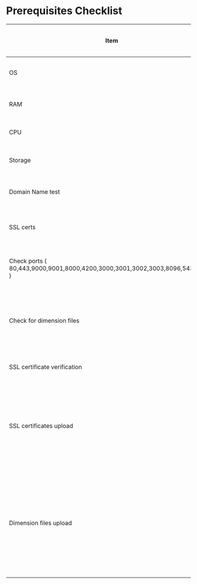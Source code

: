 # Prerequisites Checklist

| Item                                                                          | Description                                                     | Automatic check/ manual check | Feedback to the user                                                                                                                                                                                                                                                                                                                                                                                                           |
| ----------------------------------------------------------------------------- | --------------------------------------------------------------- | ----------------------------- | ------------------------------------------------------------------------------------------------------------------------------------------------------------------------------------------------------------------------------------------------------------------------------------------------------------------------------------------------------------------------------------------------------------------------------ |
| OS                                                                            | Check if the os is ubuntu 22.04                                 | Automatic                     | Please use ubuntu 22.04 or above for the best experience                                                                                                                                                                                                                                                                                                                                                                       |
| RAM                                                                           | Check if the RAM is at least 16GB                               | Automatic                     | Highly  recommended to maintain minimum of 16GB RAM                                                                                                                                                                                                                                                                                                                                                                            |
| CPU                                                                           | Check if CPU is 4 core                                          | Automatic                     | 2 core CPU might work but we suggest to use 4 core to avoid any server hangs                                                                                                                                                                                                                                                                                                                                                   |
| Storage                                                                       | Check if storage is minimum 250GB                               | Automatic                     | Please ensure that the storage is at least 256GB & is an SSD                                                                                                                                                                                                                                                                                                                                                                   |
| Domain Name test                                                              | Validate if the domain name is valid                            | Automatic                     | <p><br></p>                                                                                                                                                                                                                                                                                                                                                                                                                    |
| SSL certs                                                                     | Check if the user has provided the certs                        | Automatic                     | Certificates which are compatible with nginx                                                                                                                                                                                                                                                                                                                                                                                   |
| Check ports ( 80,443,9000,9001,8000,4200,3000,3001,3002,3003,8096,5432,8080 ) | Check if the specified ports and running                        | Automatic                     | <p>Please kill the port by following the instructions below.<br><strong>sudo netstat -ntlp</strong><br><strong>Sudo kill -15 &#x3C;PID></strong></p>                                                                                                                                                                                                                                                                           |
| Check for dimension files                                                     | Check if the required csv files are present in dimension folder | Automatic                     | Please upload the required dimension files                                                                                                                                                                                                                                                                                                                                                                                     |
| SSL certificate verification                                                  | Check if the SSL certificates are valid                         | Manual                        | Make sure the certificate has a full chain of certificates to avoid handshake issues of SSL.                                                                                                                                                                                                                                                                                                                                   |
| SSL certificates upload                                                       | Copy the certificates into the server                           | Manual                        | <p>If you are opting for public mode of installation, Make sure to copy certificates to the server.<strong>(</strong>Navigate to the directory cqube-devops/ansible/ssl_certificates.</p><p><strong>Copy the certificate and private key inside this cqube-                   devops/ansible/ssl_certificates folder )</strong></p>                                                                                            |
| Dimension files upload                                                        | Copy the dimension files to the server                          | Manual                        | <p>If you are opting for VSK and If you are willing to pull the data from NVSK, Then this step is required. <strong>( Navigate to the directory cqube-devops/ansible/ssl_certificates.cp state-dimension.data.csv grade-dimension.data.csv subject-dimension.data.csv etc../home/ubuntu/cqube-devops/ansible.dimension_files</strong></p><p>                 <strong>Path: cqube-devops/ansible/dimension_files.)</strong></p> |


